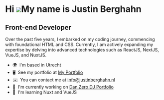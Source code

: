 Hi ![](https://user-images.githubusercontent.com/18350557/176309783-0785949b-9127-417c-8b55-ab5a4333674e.gif)My name is Justin Berghahn
=======================================================================================================================================

Front-end Developer
-------------------

Over the past five years, I embarked on my coding journey, commencing with foundational HTML and CSS. Currently, I am actively expanding my expertise by delving into advanced technologies such as ReactJS, NextJS, VueJS, and NuxtJS.

* 🌍  I'm based in Utrecht
* 🖥️  See my portfolio at [My Portfolio](http://portfolio.justinberghahn.nl)
* ✉️  You can contact me at [info@justinberghahn.nl](mailto:info@justinberghahn.nl)
* 🚀  I'm currently working on [Dan Zero DJ Portfolio](http://danzero.nl)
* 🧠  I'm learning Nuxt and VueJS
